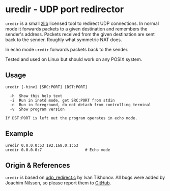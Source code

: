 uredir - UDP port redirector
============================

`uredir` is a small [zlib][] licensed tool to redirect UDP connections.
In normal mode it forwards packets to a given destination and remembers
the sender's address.  Packets received from the given destination are
sent back to the sender.  Roughly what symmetric NAT does.

In echo mode `uredir` forwards packets back to the sender.

Tested and used on Linux but should work on any POSIX system.

Usage
-----

    uredir [-hinv] [SRC:PORT] [DST:PORT]
    
      -h  Show this help text
      -i  Run in inetd mode, get SRC:PORT from stdin
      -n  Run in foreground, do not detach from controlling terminal
      -v  Show program version
    
    If DST:PORT is left out the program operates in echo mode.


Example
-------

    uredir 0.0.0.0:53 192.168.0.1:53
    uredir 0.0.0.0:7                   # Echo mode


Origin & References
-------------------

`uredir` is based on [udp_redirect.c][] by Ivan Tikhonov.  All bugs were
added by Joachim Nilsson, so please report them to [GitHub][].


[zlib]: https://en.wikipedia.org/wiki/Zlib_License
[udp_redirect.c]: http://brokestream.com/udp_redirect.html
[GitHub]: https://github.com/troglobit/uredir
